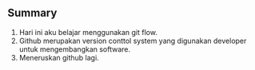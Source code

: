 ## Summary 
1. Hari ini aku belajar menggunakan git flow. 
2. Github merupakan version conttol system yang digunakan developer untuk mengembangkan software. 
3. Meneruskan github lagi. 